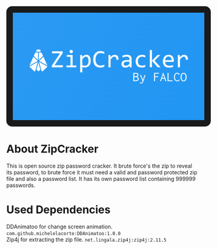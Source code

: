 <div align="center">
  <img src="Images/ZipCracker.jpg" alt="Zip Cracker Image" style="border: 17px solid; border-radius: 15px;"/>
</div>

# About ZipCracker
This is open source zip password cracker. It brute force's the zip to reveal its password, to brute force it must need a valid and password protected zip file and also a password list. It has its own password list containing 999999 passwords.

# Used Dependencies
DDAnimatoo for change screen animation.
`com.github.michelelacorte:DDAnimatoo:1.0.0`<br>
Zip4j for extracting the zip file.
`net.lingala.zip4j:zip4j:2.11.5`
